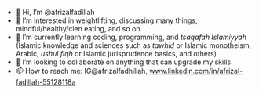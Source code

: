 - 👋 Hi, I’m @afrizalfadillah
- 👀 I’m interested in weightlifting, discussing many things, mindful/healthy/clen eating, and so on.   
- 🌱 I’m currently learning coding, programming, and _tsaqafah Islamiyyah_ (Islamic knowledge and sciences such as _tawhid_ or Islamic monotheism, Arabic, _ushul fiqh_ or Islamic jurisprudence basics, and others)
- 💞️ I’m looking to collaborate on anything that can upgrade my skills
- 📫 How to reach me: IG@afrizalfadhillah, www.linkedin.com/in/afrizal-fadillah-55128118a 

<!---
afrizalfadillah/afrizalfadillah is a ✨ special ✨ repository because its `README.md` (this file) appears on your GitHub profile.
You can click the Preview link to take a look at your changes.
--->
